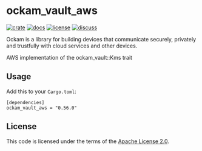 # ockam_vault_aws

[![crate][crate-image]][crate-link]
[![docs][docs-image]][docs-link]
[![license][license-image]][license-link]
[![discuss][discuss-image]][discuss-link]

Ockam is a library for building devices that communicate securely, privately
and trustfully with cloud services and other devices.

AWS implementation of the ockam_vault::Kms trait


## Usage

Add this to your `Cargo.toml`:

```
[dependencies]
ockam_vault_aws = "0.56.0"
```

## License

This code is licensed under the terms of the [Apache License 2.0][license-link].

[main-ockam-crate-link]: https://crates.io/crates/ockam

[crate-image]: https://img.shields.io/crates/v/ockam_vault_aws.svg
[crate-link]: https://crates.io/crates/ockam_vault_aws

[docs-image]: https://docs.rs/ockam_vault_aws/badge.svg
[docs-link]: https://docs.rs/ockam_vault_aws

[license-image]: https://img.shields.io/badge/License-Apache%202.0-green.svg
[license-link]: https://github.com/build-trust/ockam/blob/HEAD/LICENSE

[discuss-image]: https://img.shields.io/badge/Discuss-Github%20Discussions-ff70b4.svg
[discuss-link]: https://github.com/build-trust/ockam/discussions
